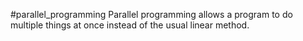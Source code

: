 #parallel_programming
Parallel programming allows a program to do multiple things at once instead of the usual linear method. 